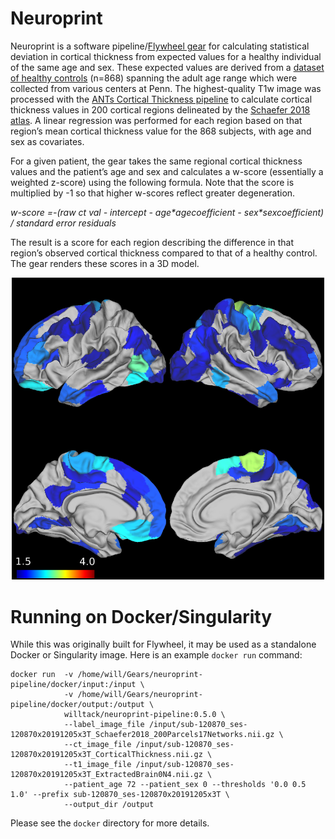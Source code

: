 # Neuroprint

Neuroprint is a software pipeline/[Flywheel gear](https://github.com/willtack/neuroprint-fw) for calculating statistical deviation in cortical thickness from expected values for a healthy individual of the same age and sex. These expected values are derived from a [dataset of healthy controls](https://github.com/willtack/healthy-t1-dataset) (n=868) spanning the adult age range which were collected from various centers at Penn. The highest-quality T1w image was processed with the [ANTs Cortical Thickness pipeline](https://www.sciencedirect.com/science/article/pii/S1053811914004091?via%3Dihub) to calculate cortical thickness values in 200 cortical regions delineated by the [Schaefer 2018 atlas](https://github.com/ThomasYeoLab/CBIG/tree/master/stable_projects/brain_parcellation/Schaefer2018_LocalGlobal). A linear regression was performed for each region based on that region’s mean cortical thickness value for the 868 subjects, with age and sex as covariates.

For a given patient, the gear takes the same regional cortical thickness values and the patient’s age and sex and calculates a w-score (essentially a weighted z-score) using the following formula. Note that the score is multiplied by -1 so that higher w-scores reflect greater degeneration.

_w-score =-(raw ct val - intercept - age\*agecoefficient - sex\*sexcoefficient) / standard error residuals_

The result is a score for each region describing the difference in that region’s observed cortical thickness compared to that of a healthy control. The gear renders these scores in a 3D model.

<div align="center">
<img src="./rendering/data/examples/file200x17jet.png" width="500" />
 </div>

# Running on Docker/Singularity

While this was originally built for Flywheel, it may be used as a standalone Docker or Singularity image. Here is an example `docker run` command:

```
docker run  -v /home/will/Gears/neuroprint-pipeline/docker/input:/input \
            -v /home/will/Gears/neuroprint-pipeline/docker/output:/output \
            willtack/neuroprint-pipeline:0.5.0 \
            --label_image_file /input/sub-120870_ses-120870x20191205x3T_Schaefer2018_200Parcels17Networks.nii.gz \
            --ct_image_file /input/sub-120870_ses-120870x20191205x3T_CorticalThickness.nii.gz \
            --t1_image_file /input/sub-120870_ses-120870x20191205x3T_ExtractedBrain0N4.nii.gz \
            --patient_age 72 --patient_sex 0 --thresholds '0.0 0.5 1.0' --prefix sub-120870_ses-120870x20191205x3T \
            --output_dir /output

```


Please see the `docker` directory for more details.
